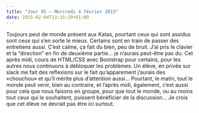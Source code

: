 ```yaml
---
title: "Jour 95 — Mercredi 4 février 2015"
date: 2015-02-04T13:15:29+01:00
---
```


Toujours peut de monde présent aux Katas, pourtant ceux qui sont assidus
sont ceux qui s’en sorte le mieux. Certains sont en train de passer des
entretiens aussi. C’est calme, ça fait du bien, peu de bruit. J’ai pris
le clavier et la “direction” en fin de deuxième partie… je n’aurais
peut-être pas du. Cet après midi, cours de HTML/CSS avec Bootstrap pour
certains, pour les autres nous continuons à débloquer les problèmes. Un
élève, en privée sur slack me fait des reflexions sur le fait
qu’apparement j’aurais des «chouchou» et qu’il mérite plus d’attention
aussi… Pourtant, le matin, tout le monde peut venir, bien au contraire,
et l’après midi, également, c’est aussi pour cela que nous faisons en
groupe, pour que tout le monde, ou au moins tout ceux qui le souhaitent,
puissent bénéficier de la discussion… Je crois que cet élève ne devrait
pas être ici surtout.


